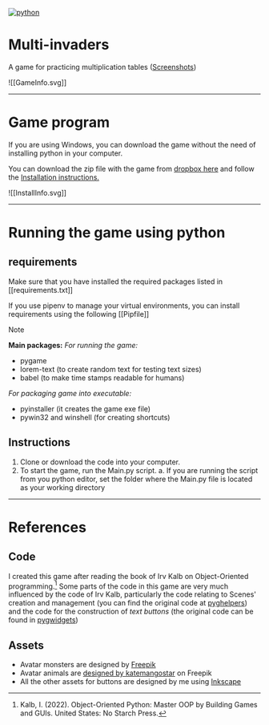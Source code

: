 
[![python](https://img.shields.io/badge/python-3.10+-red.svg)](https://www.python.org/)

# Multi-invaders 

A game for practicing multiplication tables ([Screenshots](GameInfo.png))

![[GameInfo.svg]]

----- 
# Game program

If you are using Windows, you can download the game without the need of installing python in your computer. 

You can download the zip file with the game from [dropbox here](https://www.dropbox.com/scl/fi/bqdibjbjd9vypn6iwigb4/MultiInvaders.zip?rlkey=a76jmu5bafar8kd3jyffa5mp0&dl=0) and follow the [Installation instructions.](InstallInfo.png)

![[InstallInfo.svg]]

----- 
# Running the game using python 

## requirements

Make sure that you have installed the required packages listed in [[requirements.txt]]

If you use pipenv to manage your virtual environments, you can install requirements using the following [[Pipfile]]

> [!NOTE]
> **Main packages:**
> *For running the game:*
> - pygame 
> - lorem-text (to create random text for testing text sizes)
> - babel (to make time stamps readable for humans)
> 
> *For packaging game into executable:*
> - pyinstaller (it creates the game exe file)
> - pywin32 and winshell (for creating shortcuts)

## Instructions
 
1. Clone or download the code into your computer.
2. To start the game, run the Main.py script. 
	a. If you are running the script from you python editor, set the folder where the Main.py file is located as your working directory 

---- 
# References 

## Code
I created this game after reading the book of Irv Kalb on Object-Oriented programming.[^1]
Some parts of the code in this game are very much influenced by the code of Irv Kalb, particularly the code relating to Scenes' creation and management (you can find the original code at [pyghelpers](https://github.com/IrvKalb/pyghelpers)) and the code for the construction of *text buttons* (the original code can be found in [pygwidgets](https://github.com/IrvKalb/pygwidgets))

## Assets 
- Avatar monsters are designed by <a href="https://www.freepik.com/free-vector/set-colorful-monsters_1988053.htm#query=set-colorful-monsters&position=41&from_view=search&track=sph">Freepik</a>
- Avatar animals are  <a href="https://www.freepik.com/free-vector/cartoon-animals-icon-set_1488201.htm#page=2&query=Katemangostar%20animals%20icon&position=40&from_view=search&track=ais">designed by katemangostar</a> on Freepik
- All the other assets for buttons are designed by me using [Inkscape](https://inkscape.org/)


[^1]: Kalb, I. (2022). Object-Oriented Python: Master OOP by Building Games and GUIs. United States: No Starch Press.


